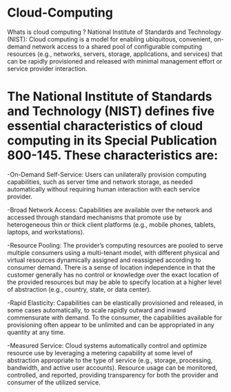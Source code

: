 # Cloud-Computing
Whats is cloud computing ?
National Institute of Standards and Technology (NIST):
Cloud computing is a model for enabling ubiquitous, convenient, on-demand network access to a shared pool of configurable computing resources (e.g., networks, servers, storage, applications, and services) that can be rapidly provisioned and released with minimal management effort or service provider interaction.

# The National Institute of Standards and Technology (NIST) defines five essential characteristics of cloud computing in its Special Publication 800-145. These characteristics are:

-On-Demand Self-Service: Users can unilaterally provision computing capabilities, such as server time and network storage, as needed automatically without requiring human interaction with each service provider.

-Broad Network Access: Capabilities are available over the network and accessed through standard mechanisms that promote use by heterogeneous thin or thick client platforms (e.g., mobile phones, tablets, laptops, and workstations).

-Resource Pooling: The provider’s computing resources are pooled to serve multiple consumers using a multi-tenant model, with different physical and virtual resources dynamically assigned and reassigned according to consumer demand. There is a sense of location independence in that the customer generally has no control or knowledge over the exact location of the provided resources but may be able to specify location at a higher level of abstraction (e.g., country, state, or data center).

-Rapid Elasticity: Capabilities can be elastically provisioned and released, in some cases automatically, to scale rapidly outward and inward commensurate with demand. To the consumer, the capabilities available for provisioning often appear to be unlimited and can be appropriated in any quantity at any time.

-Measured Service: Cloud systems automatically control and optimize resource use by leveraging a metering capability at some level of abstraction appropriate to the type of service (e.g., storage, processing, bandwidth, and active user accounts). Resource usage can be monitored, controlled, and reported, providing transparency for both the provider and consumer of the utilized service.
